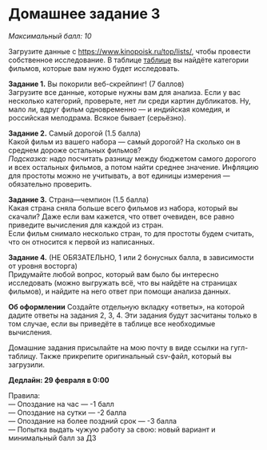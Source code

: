# Домашнее задание 3
*Максимальный балл: 10*

Загрузите данные с https://www.kinopoisk.ru/top/lists/, чтобы провести собственное исследование. В таблице [таблице](https://docs.google.com/spreadsheets/d/1hgP0StRylT0XtmnPFtdvxuHq05vNeub88nNxdPbnMEQ/edit?usp=sharing) вы найдёте категории фильмов, которые вам нужно будет исследовать.

**Задание 1.** Вы покорили веб-скрейпинг! (7 баллов) <br>
Загрузите все данные, которые нужны вам для анализа. Если у вас несколько категорий, проверьте, нет ли среди картин дубликатов. Ну, мало ли, вдруг фильм одновременно — и индийская комедия, и российская мелодрама. Всякое бывает (серьёзно). <br>

**Задание 2.** Самый дорогой (1.5 балла) <br>
Какой фильм из вашего набора — самый дорогой? На сколько он в среднем дороже остальных фильмов? <br>
*Подсказка:* надо посчитать разницу между бюджетом самого дорогого и всех остальных фильмов, а потом найти среднее значение. Инфляцию для простоты можно не учитывать, а вот единицы измерения — обязательно проверить. <br>

**Задание 3.** Страна—чемпион (1.5 балла)<br>
Какая страна сняла больше всего фильмов из набора, который вы скачали? Даже если вам кажется, что ответ очевиден, все равно приведите вычисления для каждой из стран.<br>
Если фильм снимало несколько стран, то для простоты будем считать, что он относится к первой из написанных.<br>

**Задание 4.** (НЕ ОБЯЗАТЕЛЬНО, 1 или 2 бонусных балла, в зависимости от уровня восторга)<br>
Придумайте любой вопрос, который вам было бы интересно исследовать (можно выгружать всё, что вы найдёте на страницах фильмов), и найдите на него ответ при помощи анализа данных.

**Об оформлении**
Создайте отдельную вкладку «ответы», на которой дадите ответы на задания 2, 3, 4. Эти задания будут засчитаны только в том случае, если вы приведёте в таблице все необходимые вычисления.

Домашние задания присылайте на мою почту в виде ссылки на гугл-таблицу.
Также прикрепите оригинальный csv-файл, который вы загрузили.

**Дедлайн: 29 февраля в 0:00** <br>

Правила:<br>
— Опоздание на час — -1 балл <br>
— Опоздание на сутки — -2 балла <br>
— Опоздание на более поздний срок — -3 балла <br>
— Попытка выдать чужую работу за свою: новый вариант и минимальный балл за ДЗ <br>